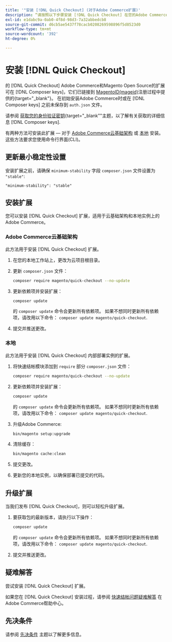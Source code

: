 ```yaml
---
title: '"安装 [!DNL Quick Checkout] (对于Adobe Commerce扩展)'
description: “请按照以下步骤安装 [!DNL Quick Checkout] 在您的Adobe Commerce项目中。”
exl-id: e1dabc9a-0ab0-4f8d-98d3-7a32abbedcb8
source-git-commit: d6cb5ae5437f78cacb0208269598896f5d8523d0
workflow-type: tm+mt
source-wordcount: '392'
ht-degree: 0%

---
```


# 安装 [!DNL Quick Checkout]

的 [!DNL Quick Checkout] Adobe Commerce和Magento Open Source的扩展可在 [!DNL Composer keys]，它们已链接到 [MagentoID(mageid)](https://devdocs.magento.com/marketplace/sellers/profile-personal.html#field-descriptions)注册过程中提供的{target=&quot;_blank&quot;}。 在初始安装Adobe Commerce时或在 [!DNL Composer keys] 之前未保存到 `auth.json` 文件。

请参阅 [获取您的身份验证密钥](https://devdocs.magento.com/guides/v2.4/install-gde/prereq/connect-auth.html){target=&quot;_blank&quot;&quot;主题，以了解有关获取的详细信息 [!DNL Composer keys].

有两种方法可安装此扩展 — 对于 [Adobe Commerce云基础架构](#magento-commerce-cloud) 或 [本地](#on-premises) 安装。 这些方法要求您使用命令行界面(CLI)。

## 更新最小稳定性设置

安装扩展之前，请确保 `minimum-stability` 字段 `composer.json` 文件设置为 `"stable"`:

`"minimum-stability": "stable"`

## 安装扩展

您可以安装 [!DNL Quick Checkout] 扩展，适用于云基础架构和本地实例上的Adobe Commerce。

### Adobe Commerce云基础架构

此方法用于安装 [!DNL Quick Checkout] 扩展。

1. 在您的本地工作站上，更改为云项目根目录。

1. 更新 `composer.json` 文件：

   ```bash
   composer require magento/quick-checkout --no-update
   ```

1. 更新依赖项并安装扩展：

   ```bash
   composer update
   ```

   的 `composer update` 命令会更新所有依赖项。 如果不想同时更新所有依赖项，请改用以下命令： `composer update magento/quick-checkout`.

1. 提交并推送更改。

### 本地

此方法用于安装 [!DNL Quick Checkout] 内部部署实例的扩展。

1. 将快速结帐模块添加到 `require` 部分 `composer.json` 文件：

   ```bash
   composer require magento/quick-checkout --no-update
   ```

1. 更新依赖项并安装扩展：

   ```bash
   composer update
   ```

   的 `composer update` 命令会更新所有依赖项。 如果不想同时更新所有依赖项，请改用以下命令： `composer update magento/quick-checkout`.

1. 升级Adobe Commerce:

   ```bash
   bin/magento setup:upgrade
   ```

1. 清除缓存：

   ```bash
   bin/magento cache:clean
   ```

1. 提交更改。
1. 更新您的本地实例，以确保部署已提交的代码。

## 升级扩展

当我们发布 [!DNL Quick Checkout]，则可以轻松升级扩展。

1. 要获取包的最新版本，请执行以下操作：

   ```bash
   composer update
   ```

   的 `composer update` 命令会更新所有依赖项。 如果不想同时更新所有依赖项，请改用以下命令： `composer update magento/quick-checkout`.

1. 提交并推送更改。

## 疑难解答

尝试安装 [!DNL Quick Checkout] 扩展。

如果您在 [!DNL Quick Checkout] 安装过程，请参阅 [快速结帐问题疑难解答](https://support.magento.com/hc/en-us/articles/6909450342541) 在Adobe Commerce帮助中心。

## 先决条件

请参阅 [先决条件](../quick-checkout/prerequisites.md) 主题以了解更多信息。
